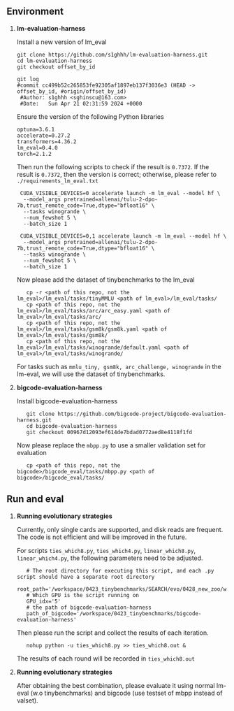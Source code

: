 ## Environment
1. **lm-evaluation-harness**

   Install a new version of lm_eval

   ```shell
   git clone https://github.com/s1ghhh/lm-evaluation-harness.git
   cd lm-evaluation-harness
   git checkout offset_by_id
   
   git log
   #commit cc499b52c265853fe92305af1897eb137f3036e3 (HEAD -> offset_by_id, #origin/offset_by_id)
    #Author: s1ghhh <sghinscu@163.com>
    #Date:   Sun Apr 21 02:31:59 2024 +0000
   
   ```
   
   Ensure the version of the following Python libraries
   
   ```shell
   optuna=3.6.1
   accelerate=0.27.2
   transformers=4.36.2
   lm_eval=0.4.0
   torch=2.1.2
   ```
   
   Then run the following scripts to check if the result is `0.7372`. If the result is `0.7372`, then the version is correct; otherwise, please refer to `./requirements_lm_eval.txt`

   ```shell
    CUDA_VISIBLE_DEVICES=0 accelerate launch -m lm_eval --model hf \
     --model_args pretrained=allenai/tulu-2-dpo-7b,trust_remote_code=True,dtype="bfloat16" \
     --tasks winogrande \
     --num_fewshot 5 \
     --batch_size 1 
   
    CUDA_VISIBLE_DEVICES=0,1 accelerate launch -m lm_eval --model hf \
     --model_args pretrained=allenai/tulu-2-dpo-7b,trust_remote_code=True,dtype="bfloat16" \
     --tasks winogrande \
     --num_fewshot 5 \
     --batch_size 1 
   ```

   Now please add the dataset of tinybenchmarks to the lm_eval

   ```shell
      cp -r <path of this repo, not the lm_eval>/lm_eval/tasks/tinyMMLU <path of lm_eval>/lm_eval/tasks/
      cp <path of this repo, not the lm_eval>/lm_eval/tasks/arc/arc_easy.yaml <path of lm_eval>/lm_eval/tasks/arc/
      cp <path of this repo, not the lm_eval>/lm_eval/tasks/gsm8k/gsm8k.yaml <path of lm_eval>/lm_eval/tasks/gsm8k/
      cp <path of this repo, not the lm_eval>/lm_eval/tasks/winogrande/default.yaml <path of lm_eval>/lm_eval/tasks/winogrande/
   ```
   For tasks such as `mmlu_tiny, gsm8k, arc_challenge, winogrande` in the lm-eval, we will use the dataset of tinybenchmarks.


2. **bigcode-evaluation-harness**

   Install bigcode-evaluation-harness

   ```shell
      git clone https://github.com/bigcode-project/bigcode-evaluation-harness.git
      cd bigcode-evaluation-harness
      git checkout 00967d12093ef614de7bdad0772aed8e4118f1fd
   ```
   
   Now please replace the `mbpp.py` to use a smaller validation set for evaluation
   
   ```shell
      cp <path of this repo, not the bigcode>/bigcode_eval/tasks/mbpp.py <path of bigcode>/bigcode_eval/tasks/
   ```

## Run and eval

1. **Running evolutionary strategies**

   Currently, only single cards are supported, and disk reads are frequent. The code is not efficient and will be improved in the future.

   For scripts `ties_which8.py`, `ties_which4.py`, `linear_which8.py`, `linear_which4.py`, the following parameters need to be adjusted.
   ```shell
      # The root directory for executing this script, and each .py script should have a separate root directory
      root_path='/workspace/0423_tinybenchmarks/SEARCH/evo/0428_new_zoo/which8/tinybench_linear'
      # Which GPU is the script running on
      GPU_idx='5'
      # the path of bigcode-evaluation-harness
      path_of_bigcode='/workspace/0423_tinybenchmarks/bigcode-evaluation-harness'
   ```
   
   Then please run the script and collect the results of each iteration.

   ```shell
      nohup python -u ties_which8.py >> ties_which8.out &
   ```
   
   The results of each round will be recorded in `ties_which8.out`

2. **Running evolutionary strategies**

   After obtaining the best combination, please evaluate it using normal lm-eval (w.o tinybenchmarks) and bigcode (use testset of mbpp instead of valset).
